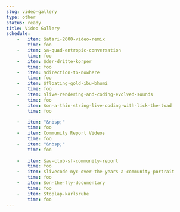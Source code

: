 ```yaml
---
slug: video-gallery
type: other
status: ready
title: Video Gallery
schedule:
    -   item: $atari-2600-video-remix
        time: foo
    -   item: $a-quad-entropic-conversation
        time: foo
    -   item: $der-dritte-korper
        time: foo
    -   item: $direction-to-nowhere
        time: foo
    -   item: $floating-gold-ibu-bhumi
        time: foo
    -   item: $live-rendering-and-coding-evolved-sounds
        time: foo
    -   item: $on-a-thin-string-live-coding-with-lick-the-toad
        time: foo
    
    -   item: "&nbsp;"
        time: foo
    -   item: Community Report Videos
        time: foo
    -   item: "&nbsp;"
        time: foo
    
    -   item: $av-club-sf-community-report
        time: foo
    -   item: $livecode-nyc-over-the-years-a-community-portrait
        time: foo
    -   item: $on-the-fly-documentary
        time: foo
    -   item: $toplap-karlsruhe
        time: foo
---
```

